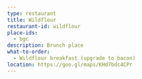 ```yaml
---
type: restaurant
title: Wildflour
restaurant-id: wildflour
place-ids:
  - bgc 
description: Brunch place
what-to-order:
  - Wildflour breakfast (upgrade to bacon)
location: https://goo.gl/maps/KHd7bdc4CPr
---
```

